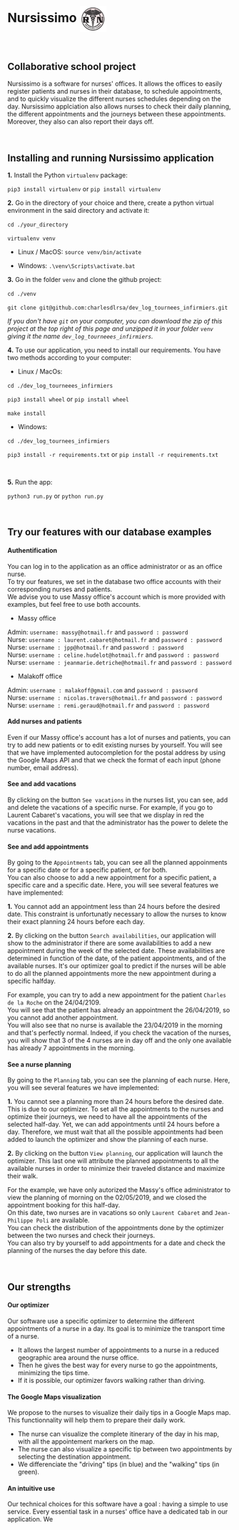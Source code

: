 # Nursissimo   <img src="dev_log/static/nurse_logo.png" width=60 align=center />

<br/>

## Collaborative school project

Nursissimo is a software for nurses' offices. It allows the offices to easily register patients and nurses in their database,
to schedule appointments, and to quickly visualize the different nurses schedules depending on the day. Nursissimo applciation also 
allows nurses to check their daily planning, the different appointments and the journeys between these appointments. Moreover,
they also can also report their days off.

<br/>

## Installing and running Nursissimo application

**1.** Install the Python `virtualenv` package:

`pip3 install virtualenv` or `pip install virtualenv`

**2.** Go in the directory of your choice and there, create a python virtual environment in the said 
directory and activate it:

`cd ./your_directory`

`virtualenv venv`

- Linux / MacOS: `source venv/bin/activate`

- Windows: `.\venv\Scripts\activate.bat`

**3.** Go in the folder `venv` and clone the github project:

`cd ./venv`

`git clone git@github.com:charlesdlrsa/dev_log_tournees_infirmiers.git`

_If you don't have `git` on your computer, you can download the zip of this project at the top right of this page and unzipped it in your folder `venv` giving it the name `dev_log_tourneees_infirmiers`._

**4.** To use our application, you need to install our requirements. You have two methods according to your computer:

- Linux / MacOs:

`cd ./dev_log_tourneees_infirmiers`

`pip3 install wheel` or `pip install wheel`

`make install`

- Windows:

`cd ./dev_log_tournees_infirmiers`

`pip3 install -r requirements.txt` or `pip install -r requirements.txt`

<br/>

**5.** Run the app:

`python3 run.py` or `python run.py`

<br/>

## Try our features with our database examples

#### Authentification

You can log in to the application as an office administrator or as an office nurse. <br/>
To try our features, we set in the database two office accounts with their corresponding nurses and patients. <br/>
We advise you to use Massy office's account which is more provided with examples, but feel free to use both accounts.

- Massy office

Admin: `username: massy@hotmail.fr` and `password : password` <br/>
Nurse: `username : laurent.cabaret@hotmail.fr` and `password : password` <br/>
Nurse: `username : jpp@hotmail.fr` and `password : password` <br/>
Nurse: `username : celine.hudelot@hotmail.fr` and `password : password` <br/>
Nurse: `username : jeanmarie.detriche@hotmail.fr` and `password : password` <br/>

- Malakoff office

Admin: `username : malakoff@gmail.com` and `password : password` <br/>
Nurse: `username : nicolas.travers@hotmail.fr` and `password : password` <br/>
Nurse: `username : remi.geraud@hotmail.fr` and `password : password` <br/>

#### Add nurses and patients

Even if our Massy office's account has a lot of nurses and patients, you can try to add new patients or to edit existing nurses by yourself. You will see that we have implemented autocompletion for the postal address by using the Google Maps API and that we check the format of each input (phone number, email address).

#### See and add vacations

By clicking on the button `See vacations` in the nurses list, you can see, add and delete the vacations of a specific nurse. For example, if you go to Laurent Cabaret's vacations, you will see that we display in red the vacations in the past and that the administrator has the power to delete the nurse vacations.

#### See and add appointments

By going to the `Appointments` tab, you can see all the planned appoinments for a specific date or for a specific patient, or for both. <br/>
You can also choose to add a new appointment for a specific patient, a specific care and a specific date. Here, you will see several features we have implemented:

**1.** You cannot add an appointment less than 24 hours before the desired date. This constraint is unfortunatly necessary to allow the nurses to know their exact planning 24 hours before each day.

**2.** By clicking on the button `Search availabilities`, our application will show to the administrator if there are some availabilities to add a new appointment during the week of the selected date. These availabilities are determined in function of the date, of the patient appointments, and of the available nurses. It's our optimizer goal to predict if the nurses will be able to do all the planned appointments more the new appointment during a specific halfday.

For example, you can try to add a new appointment for the patient `Charles de la Roche` on the 24/04/2109.<br/>
You will see that the patient has already an appointment the 26/04/2019, so you cannot add another appointment.<br/>
You will also see that no nurse is available the 23/04/2019 in the morning and that's perfectly normal. Indeed, if you check the vacation of the nurses, you will show that 3 of the 4 nurses are in day off and the only one available has already 7 appointments in the morning.

#### See a nurse planning

By going to the `Planning` tab, you can see the planning of each nurse. Here, you will see several features we have implemented:

**1.** You cannot see a planning more than 24 hours before the desired date. This is due to our optimizer. To set all the appointments to the nurses and optimize their journeys, we need to have all the appointments of the selected half-day. Yet, we can add appointments until 24 hours before a day. Therefore, we must wait that all the possible appointments had been added to launch the optimizer and show the planning of each nurse.

**2.** By clicking on the button `View planning`, our application will launch the optimizer. This last one will attribute the planned appointments to all the available nurses in order to minimize their traveled distance and maximize their walk.

For the example, we have only autorized the Massy's office administrator to view the planning of morning on the 02/05/2019, and we closed the appointment booking for this half-day. <br/>
On this date, two nurses are in vacations so only `Laurent Cabaret` and `Jean-Philippe Poli` are available. <br/>
You can check the distribution of the appointments done by the optimizer between the two nurses and check their journeys. <br/>
You can also try by yourself to add appointments for a date and check the planning of the nurses the day before this date.

<br/>

## Our strengths

#### Our optimizer

Our software use a specific optimizer to determine the different appointments of a nurse in a day. Its goal is to minimize
the transport time of a nurse. 
- It allows the largest number of appointments to a nurse in a reduced geographic area around
the nurse office. 
- Then he gives the best way for every nurse to go the appointments, minimizing the tips time. 
- If it is possible, our optimizer favors walking rather than driving.

#### The Google Maps visualization

We propose to the nurses to visualize their daily tips in a Google Maps map. This functionnality will help them to prepare their daily work.
- The nurse can visualize the complete itinerary of the day in his map, with all the appointement markers on the map.
- The nurse can also visualize a specific tip between two appointments by selecting the destination appointment.
- We differenciate the "driving" tips (in blue) and the "walking" tips (in green).

#### An intuitive use

Our technical choices for this software have a goal : having a simple to use service. Every essential task in a nurses' office have a dedicated tab in our application. We
 
